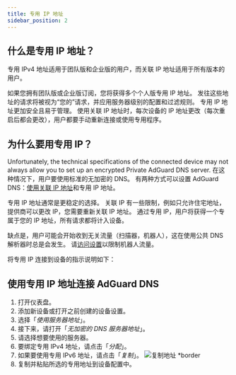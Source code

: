 ```yaml
---
title: 专用 IP 地址
sidebar_position: 2
---
```


## 什么是专用 IP 地址？

专用 IPv4 地址适用于团队版和企业版的用户，而关联 IP 地址适用于所有版本的用户。

如果您拥有团队版或企业版订阅，您将获得多个个人版专用 IP 地址。 发往这些地址的请求将被视为“您的”请求，并应用服务器级别的配置和过滤规则。 专用 IP 地址更加安全且易于管理。 使用关联 IP 地址时，每次设备的 IP 地址更改（每次重启后都会更改），用户都要手动重新连接或使用专用程序。

## 为什么要用专用 IP？

Unfortunately, the technical specifications of the connected device may not always allow you to set up an encrypted Private AdGuard DNS server. 在这种情况下，用户要使用标准的无加密的 DNS。 有两种方式可以设置 AdGuard DNS：[使用关联 IP 地址](/private-dns/connect-devices/other-options/linked-ip.md)和专用 IP 地址。

专用 IP 地址通常是更稳定的选择。 关联 IP 有一些限制，例如只允许住宅地址，提供商可以更改 IP，您需要重新关联 IP 地址。 通过专用 IP，用户将获得一个专属于您的 IP 地址，所有请求都将计入设备。

缺点是，用户可能会开始收到无关流量（扫描器，机器人），这在使用公共 DNS 解析器时总是会发生。 请[访问设置](/private-dns/server-and-settings/access.md)以限制机器人流量。

将专用 IP 连接到设备的指示说明如下：

## 使用专用 IP 地址连接 AdGuard DNS

1. 打开仪表盘。
2. 添加新设备或打开之前创建的设备设置。
3. 选择「_使用服务器地址_」。
4. 接下来，请打开「_无加密的 DNS 服务器地址_」。
5. 请选择想要使用的服务器。
6. 要绑定专用 IPv4 地址，请点击「_分配_」。
7. 如果要使用专用 IPv6 地址，请点击「_复制_」。
    ![复制地址 \*border](https://cdn.adtidy.org/content/kb/dns/private/new_dns/connect/dedicated_step7.png)
8. 复制并粘贴所选的专用地址到设备配置中。
